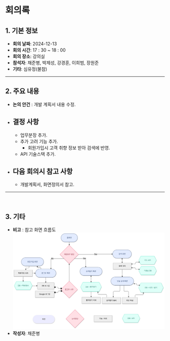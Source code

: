 # 회의록

## 1. 기본 정보

- **회의 날짜**: 2024-12-13
- **회의 시간**: 17 : 30 ~ 18 : 00
- **회의 장소**: 강의실
- **참석자**: 채준병, 박제성, 강경훈, 이희범, 장원준
- **기타**: 심유정(불참)

---

## 2. 주요 내용

- **논의 안건** : 개발 계획서 내용 수정.
- ## **결정 사항**

  - 업무분장 추가.
  - 추가 고려 기능 추가.
    - 회원가입시 고객 취향 정보 받아 검색에 반영.
  - API 기술스택 추가.

- ## **다음 회의시 참고 사항**
  - 개발계획서, 화면정의서 참고.

---

<br/>

## 3. 기타

- **비고** : 참고 화면 흐름도  
  <img src="../public/images/화면흐름도.png" alt="화면 흐름도" width= 700>
- **작성자**: 채준병
